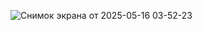 ![Снимок экрана от 2025-05-16 03-52-23](https://github.com/user-attachments/assets/8ea048bb-244b-4b45-afde-335616c71df7)
